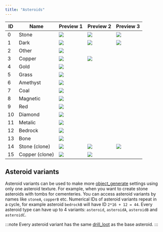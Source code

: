 ```yaml
---
title: "Asteroids"
---
```


| ID  | Name           | Preview 1                            | Preview 2                           | Preview 3                         |
| --- | -------------- | ------------------------------------ | ----------------------------------- | --------------------------------- |
| 0   | Stone          | ![](/img/asteroids/A0_stone1.png)    | ![](/img/asteroids/A0_stone2.png)   | ![](/img/asteroids/A0_stone3.png) |
| 1   | Dark           | ![](/img/asteroids/A1_dark1.png)     | ![](/img/asteroids/A1_dark2.png)    | ![](/img/asteroids/A1_dark3.png)  |
| 2   | Other          | ![](/img/asteroids/A2_other1.png)    |                                     |                                   |
| 3   | Copper         | ![](/img/asteroids/A3_copper1b.png)  | ![](/img/asteroids/A3_copper2b.png) |                                   |
| 4   | Gold           | ![](/img/asteroids/A4_gold1.png)     |                                     |                                   |
| 5   | Grass          | ![](/img/asteroids/A5_grass1.png)    |                                     |                                   |
| 6   | Amethyst       | ![](/img/asteroids/A6_amethyst1.png) |                                     |                                   |
| 7   | Coal           | ![](/img/asteroids/A7_coal1.png)     |                                     |                                   |
| 8   | Magnetic       | ![](/img/asteroids/A8_magnetic1.png) |                                     |                                   |
| 9   | Red            | ![](/img/asteroids/A9_red1.png)      |                                     |                                   |
| 10  | Diamond        | ![](/img/asteroids/A10_diamond1.png) |                                     |                                   |
| 11  | Metalic        | ![](/img/asteroids/A11_metalic1.png) |                                     |                                   |
| 12  | Bedrock        | ![](/img/asteroids/A12_bedrock1.png) |                                     |                                   |
| 13  | Bone           | ![](/img/asteroids/A13_bone1.png)    |                                     |                                   |
| 14  | Stone (clone)  | ![](/img/asteroids/A0_stone1.png)    | ![](/img/asteroids/A0_stone2.png)   | ![](/img/asteroids/A0_stone3.png) |
| 15  | Copper (clone) | ![](/img/asteroids/A3_copper1b.png)  | ![](/img/asteroids/A3_copper2b.png) |                                   |

## Asteroid variants

Asteroid variants can be used to make more [object_generate](../DatapackInfo/ObjectsGenerate) settings using
only one asteroid texture. For example, when you want to create stone asteroids with tombs for cementeries. You can
access asteroid variants by names like `stoneA`, `copperB` etc. Numerical IDs of asteroid variants repeat in a cycle,
for example asteroid `bedrockB` will have ID `2*16 + 12 = 44`. Every asteroid type can have up to 4 variants: `asteroid`, `asteroidA`, `asteroidB` and `asteroidC`.

:::note
Every asteroid variant has the same [drill_loot](../DatapackInfo/DrillLoot) as the base asteroid.
:::
